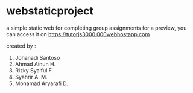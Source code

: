 # webstaticproject
a simple static web for completing group assignments
for a preview, you can access it on https://tutorjs3000.000webhostapp.com

created by : 
 1. Johanadi Santoso
 2. Ahmad Ainun H.
 3. Rizky Syaiful F.
 4. Syahrir A. M.
 5. Mohamad Aryarafi D.
